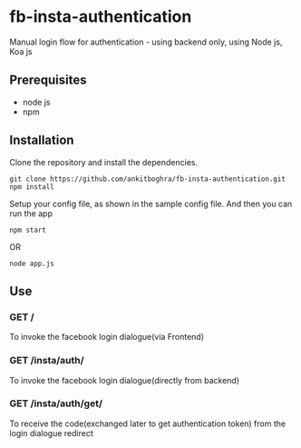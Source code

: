 # fb-insta-authentication
Manual login flow for authentication - using backend only, using Node js, Koa js

## Prerequisites
- node js
- npm

## Installation
Clone the repository and install the dependencies.

```
git clone https://github.com/ankitboghra/fb-insta-authentication.git
npm install
```
Setup your config file, as shown in the sample config file. And then you can run the app

```
npm start
```
OR
```
node app.js
```


## Use

### GET / 

To invoke the facebook login dialogue(via Frontend)


### GET /insta/auth/
To invoke the facebook login dialogue(directly from backend)

### GET /insta/auth/get/
To receive the code(exchanged later to get authentication token) from the login dialogue redirect
